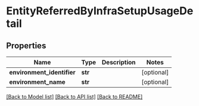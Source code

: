 # EntityReferredByInfraSetupUsageDetail

## Properties
Name | Type | Description | Notes
------------ | ------------- | ------------- | -------------
**environment_identifier** | **str** |  | [optional] 
**environment_name** | **str** |  | [optional] 

[[Back to Model list]](../README.md#documentation-for-models) [[Back to API list]](../README.md#documentation-for-api-endpoints) [[Back to README]](../README.md)

